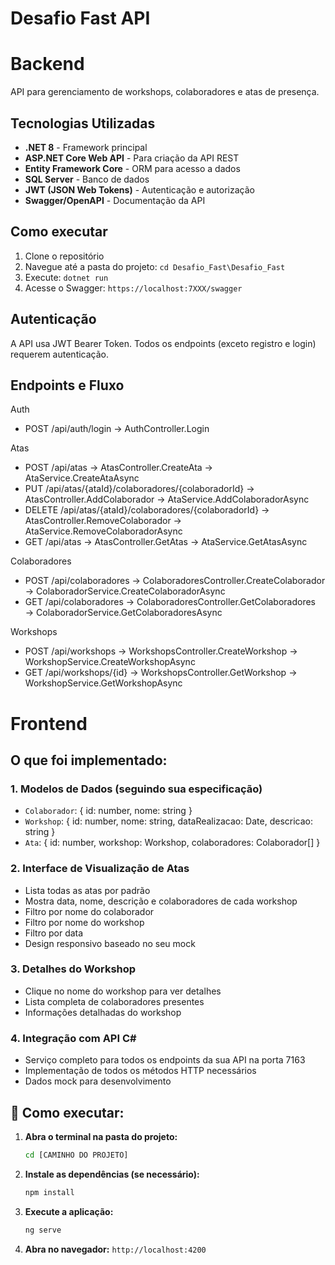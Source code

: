 # Desafio Fast API

# Backend
API para gerenciamento de workshops, colaboradores e atas de presença.

## Tecnologias Utilizadas

- **.NET 8** - Framework principal
- **ASP.NET Core Web API** - Para criação da API REST
- **Entity Framework Core** - ORM para acesso a dados
- **SQL Server** - Banco de dados
- **JWT (JSON Web Tokens)** - Autenticação e autorização
- **Swagger/OpenAPI** - Documentação da API


## Como executar

1. Clone o repositório
2. Navegue até a pasta do projeto: `cd Desafio_Fast\Desafio_Fast`
3. Execute: `dotnet run`
4. Acesse o Swagger: `https://localhost:7XXX/swagger`

## Autenticação

A API usa JWT Bearer Token. Todos os endpoints (exceto registro e login) requerem autenticação.

## Endpoints e Fluxo

Auth
- POST /api/auth/login → AuthController.Login

Atas
- POST /api/atas → AtasController.CreateAta → AtaService.CreateAtaAsync
- PUT /api/atas/{ataId}/colaboradores/{colaboradorId} → AtasController.AddColaborador → AtaService.AddColaboradorAsync
- DELETE /api/atas/{ataId}/colaboradores/{colaboradorId} → AtasController.RemoveColaborador → AtaService.RemoveColaboradorAsync
- GET /api/atas → AtasController.GetAtas → AtaService.GetAtasAsync

Colaboradores
- POST /api/colaboradores → ColaboradoresController.CreateColaborador → ColaboradorService.CreateColaboradorAsync
- GET /api/colaboradores → ColaboradoresController.GetColaboradores → ColaboradorService.GetColaboradoresAsync

Workshops
- POST /api/workshops → WorkshopsController.CreateWorkshop → WorkshopService.CreateWorkshopAsync
- GET /api/workshops/{id} → WorkshopsController.GetWorkshop → WorkshopService.GetWorkshopAsync

# Frontend


## O que foi implementado:

### 1. **Modelos de Dados** (seguindo sua especificação)
- `Colaborador`: { id: number, nome: string }
- `Workshop`: { id: number, nome: string, dataRealizacao: Date, descricao: string }
- `Ata`: { id: number, workshop: Workshop, colaboradores: Colaborador[] }

### 2. **Interface de Visualização de Atas**
- Lista todas as atas por padrão
- Mostra data, nome, descrição e colaboradores de cada workshop
- Filtro por nome do colaborador
- Filtro por nome do workshop
- Filtro por data
- Design responsivo baseado no seu mock

### 3. **Detalhes do Workshop**
- Clique no nome do workshop para ver detalhes
- Lista completa de colaboradores presentes
- Informações detalhadas do workshop

### 4. **Integração com API C#**
- Serviço completo para todos os endpoints da sua API na porta 7163
- Implementação de todos os métodos HTTP necessários
- Dados mock para desenvolvimento

## 🚀 Como executar:

1. **Abra o terminal na pasta do projeto:**
   ```bash
   cd [CAMINHO DO PROJETO]
   ```

2. **Instale as dependências (se necessário):**
   ```bash
   npm install
   ```

3. **Execute a aplicação:**
   ```bash
   ng serve
   ```

4. **Abra no navegador:**
   `http://localhost:4200`


